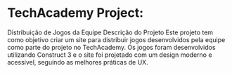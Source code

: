 # TechAcademy Project:
Distribuição de Jogos da Equipe
Descrição do Projeto
Este projeto tem como objetivo criar um site para distribuir jogos desenvolvidos pela equipe como parte do projeto no TechAcademy. Os jogos foram desenvolvidos utilizando Construct 3 e o site foi projetado com um design moderno e acessível, seguindo as melhores práticas de UX.




